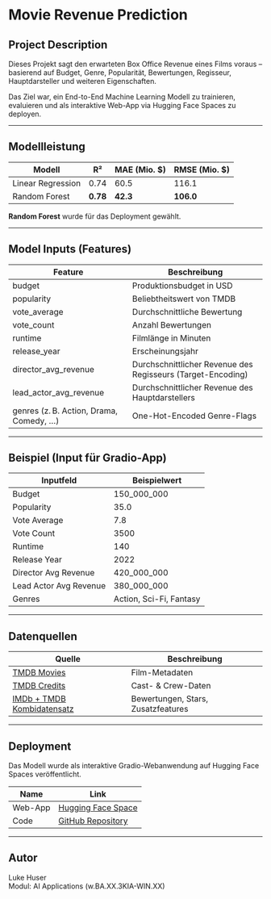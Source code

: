 # Movie Revenue Prediction

## Project Description

Dieses Projekt sagt den erwarteten Box Office Revenue eines Films voraus – basierend auf Budget, Genre, Popularität, Bewertungen, Regisseur, Hauptdarsteller und weiteren Eigenschaften.

Das Ziel war, ein End-to-End Machine Learning Modell zu trainieren, evaluieren und als interaktive Web-App via Hugging Face Spaces zu deployen.

---

## Modellleistung

| Modell              | R²       | MAE (Mio. $) | RMSE (Mio. $) |
|---------------------|----------|--------------|----------------|
| Linear Regression   | 0.74     | 60.5         | 116.1          |
| Random Forest       | **0.78** | **42.3**     | **106.0**      |

**Random Forest** wurde für das Deployment gewählt.

---

## Model Inputs (Features)

| Feature | Beschreibung |
|--------|--------------|
| budget | Produktionsbudget in USD |
| popularity | Beliebtheitswert von TMDB |
| vote_average | Durchschnittliche Bewertung |
| vote_count | Anzahl Bewertungen |
| runtime | Filmlänge in Minuten |
| release_year | Erscheinungsjahr |
| director_avg_revenue | Durchschnittlicher Revenue des Regisseurs (Target-Encoding) |
| lead_actor_avg_revenue | Durchschnittlicher Revenue des Hauptdarstellers |
| genres (z. B. Action, Drama, Comedy, …) | One-Hot-Encoded Genre-Flags |

---

## Beispiel (Input für Gradio-App)

| Inputfeld | Beispielwert |
|-----------|---------------|
| Budget | 150_000_000 |
| Popularity | 35.0 |
| Vote Average | 7.8 |
| Vote Count | 3500 |
| Runtime | 140 |
| Release Year | 2022 |
| Director Avg Revenue | 420_000_000 |
| Lead Actor Avg Revenue | 380_000_000 |
| Genres | Action, Sci-Fi, Fantasy |

---

## Datenquellen

| Quelle | Beschreibung |
|--------|--------------|
| [TMDB Movies](https://drive.switch.ch/index.php/s/SgdbbF6MkF0fTly) | Film-Metadaten |
| [TMDB Credits](https://drive.switch.ch/index.php/s/j36PM3I1C0FaX3C) | Cast- & Crew-Daten |
| [IMDb + TMDB Kombidatensatz](https://drive.switch.ch/index.php/s/GknMWjEvz9VhuN4) | Bewertungen, Stars, Zusatzfeatures |

---

## Deployment

Das Modell wurde als interaktive Gradio-Webanwendung auf Hugging Face Spaces veröffentlicht.

| Name | Link |
|------|------|
| Web-App | [Hugging Face Space](https://huggingface.co/spaces/huserluk/project1w.3KIA) |
| Code | [GitHub Repository](https://github.com/LukiSpooky/project1w.3KIA/) |

---

## Autor

Luke Huser  
Modul: AI Applications (w.BA.XX.3KIA-WIN.XX)
